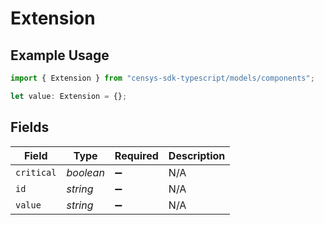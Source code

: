 # Extension

## Example Usage

```typescript
import { Extension } from "censys-sdk-typescript/models/components";

let value: Extension = {};
```

## Fields

| Field              | Type               | Required           | Description        |
| ------------------ | ------------------ | ------------------ | ------------------ |
| `critical`         | *boolean*          | :heavy_minus_sign: | N/A                |
| `id`               | *string*           | :heavy_minus_sign: | N/A                |
| `value`            | *string*           | :heavy_minus_sign: | N/A                |